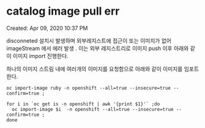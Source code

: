 # catalog  image pull err

Created: Apr 09, 2020 10:37 PM

disconneted 설치시 발생하며 외부레지스트에 접근이 또는 이미지가 없어 imageStream  에서 에러 발생 . 이는 외부 레지스트리로 이미지 push 이후 아래와 같이 이미지 import 진행한다.

하나의 이미지 스트림 내에 여러개의 이미지를 요청함으로 아래와 같이 이미지를 임포트 한다.

    oc import-image ruby -n openshift --all=true --insecure=true --confirm=true ;

    for i in `oc get is -n openshift | awk '{print $1}'` ;do  
      oc import-image $i  -n openshift --all=true --insecure=true --confirm=true ; 
    done
